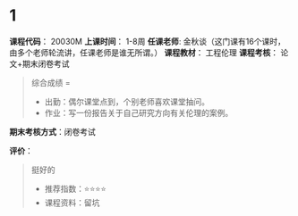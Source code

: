 # 1  
**课程代码**：   20030M
**上课时间**：   1-8周
**任课老师**:    金秋谈（这门课有16个课时，由多个老师轮流讲，任课老师是谁无所谓。）
**课程教材**：   工程伦理
**课程考核**：   论文+期末闭卷考试
>
>综合成绩 = 
>- 出勤：偶尔课堂点到，个别老师喜欢课堂抽问。
>- 作业：写一份报告关于自己研究方向有关伦理的案例。

**期末考核方式**：闭卷考试

**评价**：
> 挺好的
>- 推荐指数：⭐⭐⭐⭐
>- 课程资料：留坑
